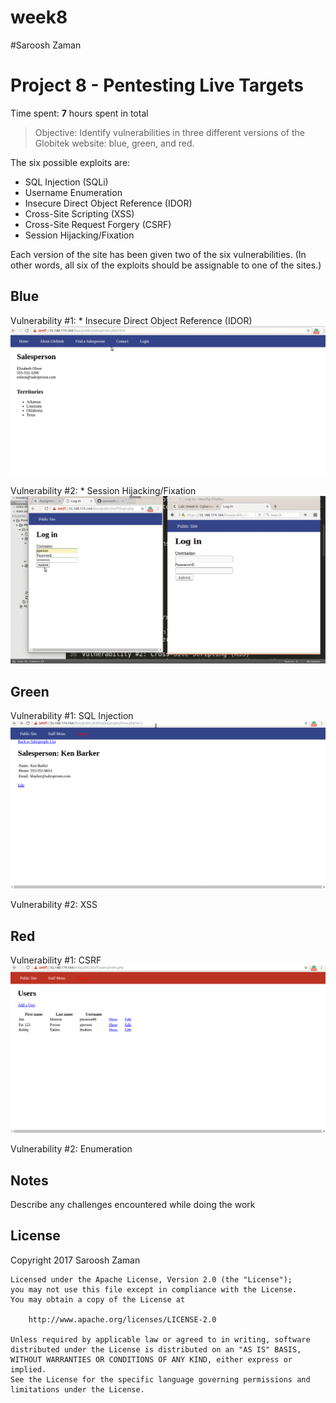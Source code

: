# week8
#Saroosh Zaman
# Project 8 - Pentesting Live Targets

Time spent: **7** hours spent in total

> Objective: Identify vulnerabilities in three different versions of the Globitek website: blue, green, and red.

The six possible exploits are:
* SQL Injection (SQLi)
* Username Enumeration
* Insecure Direct Object Reference (IDOR)
* Cross-Site Scripting (XSS)
* Cross-Site Request Forgery (CSRF)
* Session Hijacking/Fixation

Each version of the site has been given two of the six vulnerabilities. (In other words, all six of the exploits should be assignable to one of the sites.)



## Blue
Vulnerability #1: * Insecure Direct Object Reference (IDOR)
![IDOP](https://github.com/saroosh-z/webSecurity/blob/master/week8/gifs/insecure_OR.gif)

Vulnerability #2: * Session Hijacking/Fixation
![session_hijack](https://github.com/saroosh-z/webSecurity/blob/master/week8/gifs/sessionID.gif)



## Green
Vulnerability #1: SQL Injection
![sqli](https://github.com/saroosh-z/webSecurity/blob/master/week8/gifs/sqlInjection.gif)

Vulnerability #2: XSS



## Red
Vulnerability #1:  CSRF
![csrf](https://github.com/saroosh-z/webSecurity/blob/master/week8/gifs/csrf.gif)

Vulnerability #2: Enumeration

## Notes

Describe any challenges encountered while doing the work



## License
  Copyright 2017 Saroosh Zaman

    Licensed under the Apache License, Version 2.0 (the "License");
    you may not use this file except in compliance with the License.
    You may obtain a copy of the License at

        http://www.apache.org/licenses/LICENSE-2.0

    Unless required by applicable law or agreed to in writing, software
    distributed under the License is distributed on an "AS IS" BASIS,
    WITHOUT WARRANTIES OR CONDITIONS OF ANY KIND, either express or implied.
    See the License for the specific language governing permissions and
    limitations under the License.
